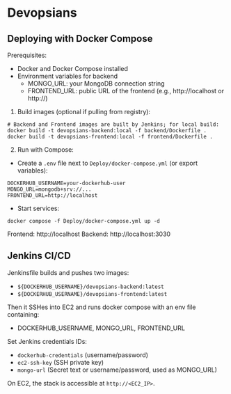 # Devopsians

## Deploying with Docker Compose

Prerequisites:
- Docker and Docker Compose installed
- Environment variables for backend
  - MONGO_URL: your MongoDB connection string
  - FRONTEND_URL: public URL of the frontend (e.g., http://localhost or http://<server-ip>)

1. Build images (optional if pulling from registry):
```
# Backend and Frontend images are built by Jenkins; for local build:
docker build -t devopsians-backend:local -f backend/Dockerfile .
docker build -t devopsians-frontend:local -f frontend/Dockerfile .
```

2. Run with Compose:
- Create a `.env` file next to `Deploy/docker-compose.yml` (or export variables):
```
DOCKERHUB_USERNAME=your-dockerhub-user
MONGO_URL=mongodb+srv://...
FRONTEND_URL=http://localhost
```

- Start services:
```
docker compose -f Deploy/docker-compose.yml up -d
```

Frontend: http://localhost
Backend: http://localhost:3030

## Jenkins CI/CD

Jenkinsfile builds and pushes two images:
- `${DOCKERHUB_USERNAME}/devopsians-backend:latest`
- `${DOCKERHUB_USERNAME}/devopsians-frontend:latest`

Then it SSHes into EC2 and runs docker compose with an env file containing:
- DOCKERHUB_USERNAME, MONGO_URL, FRONTEND_URL

Set Jenkins credentials IDs:
- `dockerhub-credentials` (username/password)
- `ec2-ssh-key` (SSH private key)
- `mongo-url` (Secret text or username/password, used as MONGO_URL)

On EC2, the stack is accessible at `http://<EC2_IP>`.
